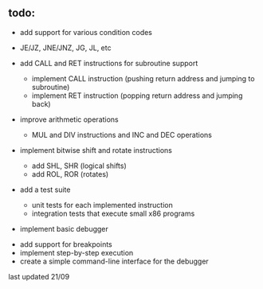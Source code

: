 ## todo:
* add support for various condition codes
 - JE/JZ, JNE/JNZ, JG, JL, etc

* add CALL and RET instructions for subroutine support
   - implement CALL instruction (pushing return address and jumping to subroutine)
   - implement RET instruction (popping return address and jumping back)
 
* improve arithmetic operations
   - MUL and DIV instructions and INC and DEC operations
 
* implement bitwise shift and rotate instructions
  - add SHL, SHR (logical shifts)
  - add ROL, ROR (rotates)
 
* add a test suite
  - unit tests for each implemented instruction
  - integration tests that execute small x86 programs

* implement basic debugger
 - add support for breakpoints
 - implement step-by-step execution
 - create a simple command-line interface for the debugger

last updated 21/09
